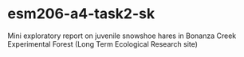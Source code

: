 # esm206-a4-task2-sk
Mini exploratory report on juvenile snowshoe hares in Bonanza Creek Experimental Forest (Long Term Ecological Research site)
